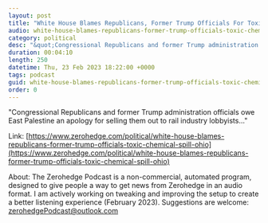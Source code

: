 ```yaml
---
layout: post
title: "White House Blames Republicans, Former Trump Officials For Toxic Chemical Spill In Ohio"
audio: white-house-blames-republicans-former-trump-officials-toxic-chemical-spill-ohio-0
category: political
desc: "&quot;Congressional Republicans and former Trump administration officials owe East Palestine an apology for selling them out to rail industry lobbyists...&quot;"
duration: 00:04:10
length: 250
datetime: Thu, 23 Feb 2023 18:22:00 +0000
tags: podcast
guid: white-house-blames-republicans-former-trump-officials-toxic-chemical-spill-ohio-0
order: 0
---
```

&quot;Congressional Republicans and former Trump administration officials owe East Palestine an apology for selling them out to rail industry lobbyists...&quot;

Link: [https://www.zerohedge.com/political/white-house-blames-republicans-former-trump-officials-toxic-chemical-spill-ohio](https://www.zerohedge.com/political/white-house-blames-republicans-former-trump-officials-toxic-chemical-spill-ohio)

About: The Zerohedge Podcast is a non-commercial, automated program, designed to give people a way to get news from Zerohedge in an audio format.  I am actively working on tweaking and improving the setup to create a better listening experience (February 2023).  Suggestions are welcome: [zerohedgePodcast@outlook.com](mailto:zerohedgePodcast@outlook.com)